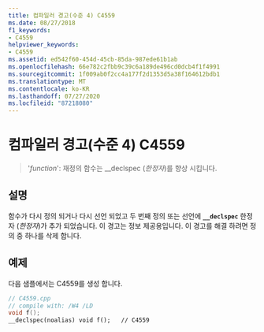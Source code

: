 ```yaml
---
title: 컴파일러 경고(수준 4) C4559
ms.date: 08/27/2018
f1_keywords:
- C4559
helpviewer_keywords:
- C4559
ms.assetid: ed542f60-454d-45cb-85da-987ede61b1ab
ms.openlocfilehash: 66e782c2fbb9c39c6a189de496cd0dcb4f1f4991
ms.sourcegitcommit: 1f009ab0f2cc4a177f2d1353d5a38f164612bdb1
ms.translationtype: MT
ms.contentlocale: ko-KR
ms.lasthandoff: 07/27/2020
ms.locfileid: "87218080"
---
```

# <a name="compiler-warning-level-4-c4559"></a>컴파일러 경고(수준 4) C4559

> '*function*': 재정의 함수는 __declspec (*한정자*)를 향상 시킵니다.

## <a name="remarks"></a>설명

함수가 다시 정의 되거나 다시 선언 되었고 두 번째 정의 또는 선언에 **`__declspec`** 한정자 (*한정자*)가 추가 되었습니다. 이 경고는 정보 제공용입니다. 이 경고를 해결 하려면 정의 중 하나를 삭제 합니다.

## <a name="example"></a>예제

다음 샘플에서는 C4559를 생성 합니다.

```cpp
// C4559.cpp
// compile with: /W4 /LD
void f();
__declspec(noalias) void f();   // C4559
```
